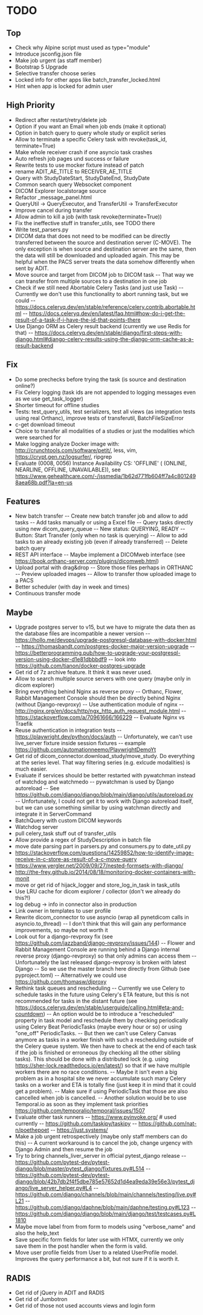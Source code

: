 # TODO

## Top

- Check why Alpine script must used as type="module"
- Introduce jsconfig.json file
- Make job urgent (as staff member)
- Bootstrap 5 Upgrade
- Selective transfer choose series
- Locked info for other apps like batch_transfer_locked.html
- Hint when app is locked for admin user

## High Priority

- Redirect after restart/retry/delete job
- Option if you want an Email when job ends (make it optional)
- Option in batch query to query whole study or explicit series
- Allow to terminate a specific Celery task with revoke(task_id, terminate=True)
- Make whole receiver crash if one asyncio task crashes
- Auto refresh job pages und success or failure
- Rewrite tests to use mocker fixture instead of patch
- rename ADIT_AE_TITLE to RECEIVER_AE_TITLE
- Query with StudyDateStart, StudyDateEnd, StudyDate
- Common search query Websocket component
- DICOM Explorer localstorage source
- Refactor \_message_panel.html
- QueryUtil -> QueryExecutor, and TransferUtil -> TransferExecutor
- Improve cancel during transfer
- Allow admin to kill a job (with task revoke(terminate=True))
- Fix the ineffective stuff in transfer_utils, see TODO there
- Write test_parsers.py
- DICOM data that does not need to be modified can be directly transferred between the source and destination server (C-MOVE). The only exception is when source and destination server are the same, then the data will still be downloaded and uploaded again. This may be helpful when the PACS server treats the data somehow differently when sent by ADIT.
- Move source and target from DICOM job to DICOM task
  -- That way we can transfer from multiple sources to a destination in one job
- Check if we still need Abortable Celery Tasks (and just use Task)
  -- Currently we don't use this functionality to abort running task, but we could
  -- <https://docs.celeryq.dev/en/stable/reference/celery.contrib.abortable.html>
  -- <https://docs.celeryq.dev/en/latest/faq.html#how-do-i-get-the-result-of-a-task-if-i-have-the-id-that-points-there>
- Use Django ORM as Celery result backend (currently we use Redis for that)
  -- <https://docs.celeryq.dev/en/stable/django/first-steps-with-django.html#django-celery-results-using-the-django-orm-cache-as-a-result-backend>

## Fix

- Do some prechecks before trying the task (is source and destination online?)
- Fix Celery logging (task ids are not appended to logging messages even as we use get_task_logger)
- Shorter timeout for offline studies
- Tests: test_query_utils, test serializers, test all views (as integration tests using real Orthanc), improve tests of transferutil, BatchFileSizeError
- c-get download timeout
- Choice to transfer all modalities of a studies or just the modalities which were searched for
- Make logging analyze Docker image with: <http://crunchtools.com/software/petit/>, less, vim, <https://crypt.gen.nz/logsurfer/>, ripgrep
- Evaluate (0008, 0056) Instance Availability CS: 'OFFLINE' ( (ONLINE, NEARLINE, OFFLINE, UNAVAILABLE)), see <https://www.gehealthcare.com/-/jssmedia/1b62d771fb604ff7a4c8012498aea68b.pdf?la=en-us>

## Features

- New batch transfer
  -- Create new batch transfer job and allow to add tasks
  -- Add tasks manually or using a Excel file
  -- Query tasks directly using new dicom_query_queue
  -- New status: QUERYING, READY
  -- Button: Start Transfer (only when no task is querying)
  -- Allow to add tasks to an already existing job (even if already transferred)
  -- Delete batch query
- REST API interface
  -- Maybe implement a DICOMweb interface (see <https://book.orthanc-server.com/plugins/dicomweb.html>)
- Upload portal with drag&drop
  -- Store those files perhaps in ORTHANC
  -- Preview uploaded images
  -- Allow to transfer thow uploaded image to a PACS
- Better scheduler (with day in week and times)
- Continuous transfer mode

## Maybe

- Upgrade postgres server to v15, but we have to migrate the data then as the database files are incompatible a newer version
  -- <https://hollo.me/devops/upgrade-postgresql-database-with-docker.html>
  -- <https://thomasbandt.com/postgres-docker-major-version-upgrade>
  -- <https://betterprogramming.pub/how-to-upgrade-your-postgresql-version-using-docker-d1e81dbbbdf9>
  -- look into <https://github.com/tianon/docker-postgres-upgrade>
- Get rid of 7z archive feature. It think it was never used.
- Allow to search multiple source servers with one query (maybe only in dicom explorer)
- Bring everything behind Nginx as reverse proxy
  -- Orthanc, Flower, Rabbit Management Console should then be directly behind Nginx (without Django-revproxy)
  -- Use authentication module of nginx
  -- <http://nginx.org/en/docs/http/ngx_http_auth_request_module.html>
  -- <https://stackoverflow.com/a/70961666/166229>
  -- Evaluate Nginx vs Traefik
- Reuse authentication in integration tests
  -- <https://playwright.dev/python/docs/auth>
  -- Unfortunately, we can't use live_server fixture inside session fixtures
  -- example <https://github.com/automationneemo/PlaywrightDemoYt>
- Get rid of dicom_connector.download_study/move_study. Do everything at the series level. That way filtering series (e.g. exlcude modalities) is much easier.
- Evaluate if services should be better restarted with pywatchman instead of watchdog and watchmedo
  -- pywatchman is used by Django autoreload
  -- See <https://github.com/django/django/blob/main/django/utils/autoreload.py>
  -- Unfortunately, I could not get it to work with Django autoreload itself, but we can use something similiar by using watchman directly and integrate it in ServerCommand
- BatchQuery with custom DICOM keywords
- Watchdog server
- pull celery_task stuff out of transfer_utils
- Allow provide a regex of StudyDescription in batch file
- move date parsing part in parsers.py and consumers.py to date_util.py
- <https://stackoverflow.com/questions/14259852/how-to-identify-image-receive-in-c-store-as-result-of-a-c-move-query>
- <https://www.yergler.net/2009/09/27/nested-formsets-with-django/>
- <http://the-frey.github.io/2014/08/18/monitoring-docker-containers-with-monit>
- move or get rid of hijack_logger and store_log_in_task in task_utils
- Use LRU cache for dicom explorer / collector (don't we already do this?!)
- log debug -> info in connector also in production
- Link owner in templates to user profile
- Rewrite dicom_connector to use asyncio (wrap all pynetdicom calls in asyncio.to_thread)
  -- I don't think that this will gain any performance improvements, so maybe not worth it
- Look out for a django-revproxy fix (see <https://github.com/jazzband/django-revproxy/issues/144>)
  -- Flower and Rabbit Management Console are running behind a Django internal reverse proxy (django-revproxy) so that only admins can access them
  -- Unfortunately the last released django-revproxy is broken with latest Django
  -- So we use the master branch here directly from Github (see pyproject.toml)
  -- Alternatively we could use <https://github.com/thomasw/djproxy>
- Rethink task queues and rescheduling
  -- Currently we use Celery to schedule tasks in the future using Celery's ETA feature, but this is not recommended for tasks in the distant future (see <https://docs.celeryq.dev/en/stable/userguide/calling.html#eta-and-countdown>)
  -- An option would be to introduce a "rescheduled" property in task model and reschedule them by checking periodically using Celery Beat PeriodicTasks (maybe every hour or so) or using "one_off" PeriodicTasks.
  -- But then we can't use Celery Canvas anymore as tasks in a worker finish with such a rescheduling outside of the Celery queue system. We then have to check at the end of each task if the job is finished or erroneous (by checking all the other sibling tasks). This should be done with a distributed lock (e.g. using <https://sher-lock.readthedocs.io/en/latest/>) so that if we have multiple workers there are no race conditions.
  -- Maybe it isn't even a big problem as in a hospital site we never accumulate such many Celery tasks on a worker and ETA is totally fine (just keep it in mind that it could get a problem).
  -- Make sure if using PeriodicTask that those are also cancelled when job is cancelled.
  -- Another solution would be to use Temporal.io as soon as they implement task priorities <https://github.com/temporalio/temporal/issues/1507>
- Evaluate other task runners
  -- <https://www.pyinvoke.org/> # used currently
  -- <https://github.com/taskipy/taskipy>
  -- <https://github.com/nat-n/poethepoet>
  -- <https://just.systems/>
- Make a job urgent retrospectively (maybe only staff members can do this)
  -- A current workaround is to cancel the job, change urgency with Django Admin and then resume the job
- Try to bring channels_liver_server in official pytest_django release
  -- <https://github.com/pytest-dev/pytest-django/blob/master/pytest_django/fixtures.py#L514>
  -- <https://github.com/pytest-dev/pytest-django/blob/42b7db2f4f5dbe785e57652d1d4ea9eda39e56e3/pytest_django/live_server_helper.py#L4>
  -- <https://github.com/django/channels/blob/main/channels/testing/live.py#L21>
  -- <https://github.com/django/daphne/blob/main/daphne/testing.py#L123>
  -- <https://github.com/django/django/blob/main/django/test/testcases.py#L1810>
- Maybe move label from from form to models using "verbose_name" and also the help_text
- Save specific form fields for later use with HTMX, currently we only save them in the post handler when the form is valid.
- Move user profile fields from User to a related UserProfile model. Improves the query performance a bit, but not sure if it is worth it.

## RADIS

- Get rid of jQuery in ADIT and RADIS
- Get rid of Jumbotron
- Get rid of those not used accounts views and login form
